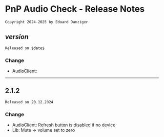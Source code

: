 ﻿PnP Audio Check - Release Notes 
=====================================
~~~
Copyright 2024-2025 by Eduard Danziger
~~~

$version$
--------
~~~
Released on $date$
~~~

### Change
- AudioClient: 
--------

2.1.2
--------
~~~
Released on 20.12.2024
~~~

### Change
- AudioClient: Refresh button is disabled if no device
- Lib: Mute -> volume set to zero
